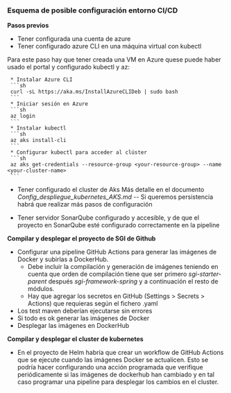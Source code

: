### Esquema de posible configuración entorno CI/CD

**Pasos previos**
* Tener configurada una cuenta de azure
* Tener configurado azure CLI en una máquina virtual con kubectl

Para este paso hay que tener creada una VM en Azure quese puede haber usado el portal y configurado kubectl y az:

     * Instalar Azure CLI
     ```sh
     curl -sL https://aka.ms/InstallAzureCLIDeb | sudo bash
     ```
     * Iniciar sesión en Azure
     ```sh
     az login
     ```
     * Instalar kubectl
     ```sh
     az aks install-cli
     ```
     * Configurar kubectl para acceder al clúster
     ```sh
     az aks get-credentials --resource-group <your-resource-group> --name <your-cluster-name>
     ```


* Tener configurado el cluster de Aks
Más detalle en el documento _Config_despliegue_kubernetes_AKS.md_
   -- Si queremos persistencia habrá que realizar más pasos de configuración

* Tener servidor SonarQube configurado y accesible, y de que el proyecto en SonarQube esté configurado correctamente en la pipeline


**Compilar y desplegar el proyecto de SGI de Github**
* Configurar  una pipeline GitHub Actions para generar las imágenes de Docker y subirlas a DockerHub.
     - Debe incluir la compilación y generación de imágenes teniendo en cuenta que orden de compilación tiene que ser primero _sgi-starter-parent_ después _sgi-framework-spring_ y a continuación el resto de módulos.
     - Hay que agregar los secretos en GitHub (Settings > Secrets > Actions) que requieras según el fichero .yaml
* Los test maven deberían ejecutarse sin errores
* Si todo es ok generar las imágenes de Docker
* Desplegar las imágenes en DockerHub

**Compilar y desplegar el cluster de kubernetes**
* En el proyecto de Helm habría que crear un workflow de GitHub Actions que se ejecute cuando las imágenes Docker se actualicen. Esto se podría hacer configurando una acción programada que verifique periódicamente si las imágenes de dockerhub han cambiado y en tal caso programar una pipeline para desplegar los cambios en el cluster.











